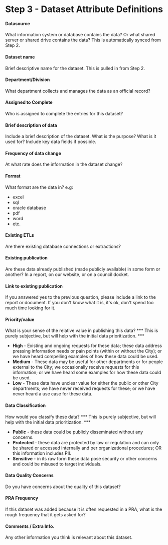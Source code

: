# Step 3 - Dataset Attribute Definitions

#### Datasource
What information system or database contains the data? Or what shared server or shared drive contains the data?  This is automatically synced from Step 2.

#### Dataset name
Brief descriptive name for the dataset.  This is pulled in from Step 2.

#### Department/Division
What department collects and manages the data as an official record?

#### Assigned to Complete
Who is assigned to complete the entries for this dataset?

#### Brief description of data
Include a brief description of the dataset. 
What is the purpose? What is it used for? Include key data fields if possible.

#### Frequency of data change
At what rate does the information in the dataset change?

#### Format
What format are the data in? e.g:
 * excel
 * sql
 * oracle database
 * pdf
 * word
 * etc.

#### Existing ETLs
Are there existing database connections or extractions?

<div class="break"></div>

#### Existing publication
Are these data already published (made publicly available) in some form or another?  In a report, on our website, or on a council docket.

#### Link to existing publication
If you answered yes to the previous question, please include a link to the report or document.  If you don't know what it is, it's ok, don't spend too much time looking for it.

#### Priority/value
What is your sense of the relative value in publishing this data?  *** This is purely subjective, but will help with the initial data prioritization. ***
* **High** - Existing and ongoing requests for these data; these data address pressing information needs or pain points (within or without the City); or we have heard compelling examples of how these data could be used.
* **Medium** - These data may be useful for other departments or for people external to the City; we occasionally receive requests for this information; or we have heard some examples for how these data could be used.
* **Low** - These data have unclear value for either the public or other City departments; we have never received requests for these; or we have never heard a use case for these data.


#### Data Classification
How would you classify these data?  *** This is purely subjective, but will help with the initial data prioritization. ***
* **Public** - these data could be publicly disseminated without any concerns.
* **Protected** - these data are protected by law or regulation and can only be shared or accessed internally and per organizational procedures; OR this information includes PII.
* **Sensitive** - in its raw form these data pose security or other concerns and could be misused to target individuals.

#### Data Quality Concerns
Do you have concerns about the quality of this dataset?

#### PRA Frequency
If this dataset was added because it is often requested in a PRA, what is the rough frequency that it gets asked for?

#### Comments / Extra Info.
Any other information you think is relevant about this dataset.